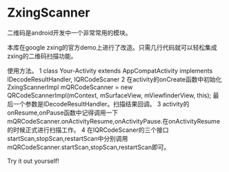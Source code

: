 # ZxingScanner
二维码是android开发中一个非常常用的模块。

本库在google zxing的官方demo上进行了改造。只需几行代码就可以轻松集成zxing的二维码扫描功能。

使用方法。
1 class Your-Activity extends AppCompatActivity implements IDecodeResultHandler, IQRCodeScaner
2 在activity的onCreate函数中初始化ZxingScannerImpl
  mQRCodeScanner = new QRCodeScannerImpl(mContext, mSurfaceView, mViewfinderView, this);
  最后一个参数是IDecodeResultHandler。扫描结果回调。
3 activity的onResume,onPause函数中记得调用一下mQRCodeScanner.onActivityResume,onActivityPause.在onActivityResume的时候正式进行扫描工作。
4 在IQRCodeScaner的三个接口startScan,stopScan,restartScan中分别调用mQRCodeScanner.startScan,stopScan,restartScan即可。

Try it out yourself!


